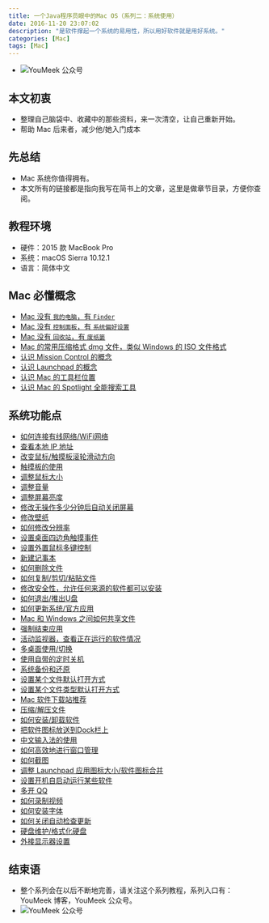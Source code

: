 ```yaml
---
title: 一个Java程序员眼中的Mac OS（系列二：系统使用）
date: 2016-11-20 23:07:02
description: "是软件撑起一个系统的易用性，所以用好软件就是用好系统。"
categories: [Mac]
tags: [Mac]
---
```



<!-- more -->

- ![YouMeek 公众号](http://img.youmeek.com/2016/Mac-System-Settings.jpg)

## 本文初衷


- 整理自己脑袋中、收藏中的那些资料，来一次清空，让自己重新开始。
- 帮助 Mac 后来者，减少他/她入门成本


## 先总结

- Mac 系统你值得拥有。
- 本文所有的链接都是指向我写在简书上的文章，这里是做章节目录，方便你查阅。


## 教程环境

- 硬件：2015 款 MacBook Pro
- 系统：macOS Sierra 10.12.1
- 语言：简体中文


## Mac 必懂概念

- [Mac 没有 `我的电脑`，有 `Finder`]()
- [Mac 没有 `控制面板`，有 `系统偏好设置`]()
- [Mac 没有 `回收站`，有 `废纸篓`]()
- [Mac 的常用压缩格式 dmg 文件，类似 Windows 的 ISO 文件格式]()
- [认识 Mission Control 的概念]()
- [认识 Launchpad 的概念]()
- [认识 Mac 的工具栏位置]()
- [认识 Mac 的 Spotlight 全能搜索工具]()

## 系统功能点

- [如何连接有线网络/WiFi网络]()
- [查看本地 IP 地址]()
- [改变鼠标/触摸板滚轮滑动方向]()
- [触摸板的使用]()
- [调整鼠标大小]()
- [调整音量]()
- [调整屏幕亮度]()
- [修改无操作多少分钟后自动关闭屏幕]()
- [修改壁纸]()
- [如何修改分辨率]()
- [设置桌面四边角触摸事件]()
- [设置外置鼠标多键控制]()
- [新建记事本]()
- [如何删除文件]()
- [如何复制/剪切/粘贴文件]()
- [修改安全性，允许任何来源的软件都可以安装]()
- [如何退出/推出U盘]()
- [如何更新系统/官方应用]()
- [Mac 和 Windows 之间如何共享文件]()
- [强制结束应用]()
- [活动监视器，查看正在运行的软件情况]()
- [多桌面使用/切换]()
- [使用自带的定时关机]()
- [系统备份和还原]()
- [设置某个文件默认打开方式]()
- [设置某个文件类型默认打开方式]()
- [Mac 软件下载站推荐]()
- [压缩/解压文件]()
- [如何安装/卸载软件]()
- [把软件图标放送到Dock栏上]()
- [中文输入法的使用]()
- [如何高效地进行窗口管理]()
- [如何截图]()
- [调整 Launchpad 应用图标大小/软件图标合并]()
- [设置开机自启动运行某些软件]()
- [多开 QQ]()
- [如何录制视频]()
- [如何安装字体]()
- [如何关闭自动检查更新]()
- [硬盘维护/格式化硬盘]()
- [外接显示器设置]()


     
## 结束语

- 整个系列会在以后不断地完善，请关注这个系列教程，系列入口有：YouMeek 博客，YouMeek 公众号。
- ![YouMeek 公众号](http://img.youmeek.com/YouMeek-WX.jpg)
